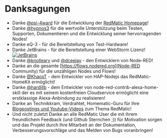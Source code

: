 # Danksagungen

* Danke [@psi-4ward](https://github.com/psi-4ward) für die Entwicklung der [RedMatic Homepage](https://dev.redmatic.de)!
* Danke [@hypnos3](https://github.com/hypnos3) für die wertvolle Unterstützung beim Testen, Supporten, Dokumentieren und die Entwicklung seiner hervorragenden Nodes!
* Danke eQ-3 - für die Bereitstellung von Test-Hardware!
* Danke JetBrains - für die Bereitstellung einer WebStorm Lizenz!     
  [![JetBrains](https://github.com/rdmtc/RedMatic/raw/master/assets/jetbrains-variant-4.png)](https://www.jetbrains.com/?from=RedMatic)
* Danke [@knolleary](https://github.com/knolleary) und [@dceejay](https://github.com/dceejay) - den Entwicklern von Node-RED!
* Danke an die gesamte [https://flows.nodered.org](Node-RED Community) für die unzähligen Nodes und Flows!
* Danke [@KhaosT](https://github.com/KhaosT) - dem Entwickler von HAP-Nodejs das RedMatic-HomeKit ermöglicht!
* Danke [@hardillb](https://github.com/hardillb) - dem Entwickler von node-red-contrib-alexa-home-skill der es mit seinem kostenfreien Cloudservice ermöglicht eine erstklassige Alexa-Anbindung zu realisieren!
* Danke an Technikkram, Verdrahtet, Homematic-Guru für ihre [Blogpostings und Youtube-Videos](Berichterstattung) zum Thema RedMatic!
* Und nicht zuletzt Danke an alle RedMatic User die mit ihrem freundlichem Feedback (und Github Sternchen ;)) für Motivation sorgen und das Projekt durch Ihre Mitarbeit an der Dokumentation, Verbesserungsvorschläge und das Melden von Bugs voranbringen!
 